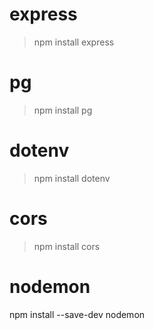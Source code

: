 # express

> npm install express

# pg

> npm install pg

# dotenv

> npm install dotenv

# cors

> npm install cors

# nodemon

npm install --save-dev nodemon
